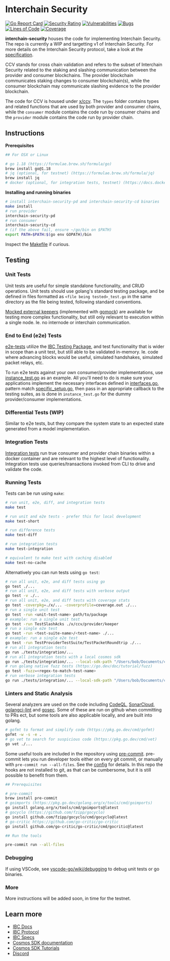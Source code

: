 # Interchain Security

[![Go Report Card](https://goreportcard.com/badge/github.com/cosmos/interchain-security)](https://goreportcard.com/report/github.com/cosmos/interchain-security)
[![Security Rating](https://sonarcloud.io/api/project_badges/measure?project=cosmos_interchain-security&metric=security_rating)](https://sonarcloud.io/summary/new_code?id=cosmos_interchain-security)
[![Vulnerabilities](https://sonarcloud.io/api/project_badges/measure?project=cosmos_interchain-security&metric=vulnerabilities)](https://sonarcloud.io/summary/new_code?id=cosmos_interchain-security)
[![Bugs](https://sonarcloud.io/api/project_badges/measure?project=cosmos_interchain-security&metric=bugs)](https://sonarcloud.io/summary/new_code?id=cosmos_interchain-security)
[![Lines of Code](https://sonarcloud.io/api/project_badges/measure?project=cosmos_interchain-security&metric=ncloc)](https://sonarcloud.io/summary/new_code?id=cosmos_interchain-security)
[![Coverage](https://sonarcloud.io/api/project_badges/measure?project=cosmos_interchain-security&metric=coverage)](https://sonarcloud.io/summary/new_code?id=cosmos_interchain-security)

**interchain-security** houses the code for implementing Interchain Security. The repo is currently a WIP and targetting v1 of Interchain Security. For more details on the Interchain Security protocol, take a look at the [specification](https://github.com/cosmos/ibc/blob/main/spec/app/ics-028-cross-chain-validation/README.md).

CCV stands for cross chain validation and refers to the subset of Interchain Security related to the staking and slashing communication between the provider and consumer blockchains. The provider blockchain communicates staking changes to consumer blockchain(s), while the consumer blockchain may communicate slashing evidence to the provider blockchain.

The code for CCV is housed under [x/ccv](./x/ccv). The `types` folder contains types and related functions that are used by both provider and consumer chains, while the `consumer` module contains the code run by consumer chains and the `provider` module contains the code run by provider chain.

## Instructions

**Prerequisites**

```bash
## For OSX or Linux

# go 1.18 (https://formulae.brew.sh/formula/go)
brew install go@1.18
# jq (optional, for testnet) (https://formulae.brew.sh/formula/jq)
brew install jq
# docker (optional, for integration tests, testnet) (https://docs.docker.com/get-docker/)

```

**Installing and running binaries**

```bash
# install interchain-security-pd and interchain-security-cd binaries
make install
# run provider
interchain-security-pd
# run consumer
interchain-security-cd
# (if the above fail, ensure ~/go/bin on $PATH)
export PATH=$PATH:$(go env GOPATH)/bin
```

Inspect the [Makefile](./Makefile) if curious.

## Testing

### Unit Tests

Unit tests are useful for simple standalone functionality, and CRUD operations. Unit tests should use golang's standard testing package, and be defined in files formatted as ```<file being tested>_test.go``` in the same directory as the file being tested, following standard conventions. 

[Mocked external keepers](./testutil/keeper/mocks.go) (implemented with [gomock](https://github.com/golang/mock)) are available for testing more complex functionality, but still only relevant to execution within a single node. Ie. no internode or interchain communication. 

### End to End (e2e) Tests

[e2e-tests](./tests/e2e/) utilize the [IBC Testing Package](https://github.com/cosmos/ibc-go/tree/main/testing), and test functionality that is wider in scope than a unit test, but still able to be validated in-memory. Ie. code where advancing blocks would be useful, simulated handshakes, simulated packet relays, etc.

To run e2e tests against your own consumer/provider implementations, use [instance_test.go](./tests/e2e/instance_test.go) as an example. All you'll need to do is make sure your applications implement the necessary interfaces defined in [interfaces.go](./testutil/e2e/interfaces.go), pattern match [specific_setup.go](./testutil/ibc_testing/specific_setup.go), then pass in an appropriate callback to the testing suites, as is done in `instance_test.go` for the dummy provider/consumer implementations.

### Differential Tests (WIP)

Similar to e2e tests, but they compare the system state to an expected state generated from a model implementation.

### Integration Tests 

[Integration tests](./tests/integration/) run true consumer and provider chain binaries within a docker container and are relevant to the highest level of functionality. Integration tests use queries/transactions invoked from CLI to drive and validate the code.

### Running Tests
Tests can be run using `make`:

```bash
# run unit, e2e, diff, and integration tests
make test

# run unit and e2e tests - prefer this for local development
make test-short

# run difference tests
make test-diff

# run integration tests
make test-integration

# equivalent to make test with caching disabled
make test-no-cache
```

Alternatively you can run tests using `go test`:
```bash
# run all unit, e2e, and diff tests using go
go test ./...
# run all unit, e2e, and diff tests with verbose output
go test -v ./..
# run all unit, e2e, and diff tests with coverage stats
go test -coverpkg=./x/... -coverprofile=coverage.out ./...
# run a single unit test
go test -run <unit-test-name> path/to/package
# example: run a single unit test
go test -run TestSlashAcks ./x/ccv/provider/keeper
# run a single e2e test
go test -run <test-suite-name>/<test-name> ./...
# example: run a single e2e test
go test -run TestProviderTestSuite/TestPacketRoundtrip ./...
# run all integration tests
go run ./tests/integration/...
# run all integration tests with a local cosmos sdk
go run ./tests/integration/... --local-sdk-path "/Users/bob/Documents/cosmos-sdk/"
# run golang native fuzz tests (https://go.dev/doc/tutorial/fuzz)
go test -fuzz=<regex-to-match-test-name>
# run verbose integration tests
go run ./tests/integration/... --local-sdk-path "/Users/bob/Documents/cosmos-sdk/" --verbose
```

### Linters and Static Analysis

Several analyzers are used on the code including [CodeQL](https://codeql.github.com/), [SonarCloud](https://sonarcloud.io/), [golangci-lint](https://golangci-lint.run/) and [gosec](https://github.com/securego/gosec). Some of these are run on github when committing to PRs ect, but some tools are also applicable locally, and are built into golang.

```bash
# gofmt to format and simplify code (https://pkg.go.dev/cmd/gofmt)
gofmt -w -s -e .
# go vet to search for suspicious code (https://pkg.go.dev/cmd/vet)
go vet ./...
```

Some useful tools are included in the repository using [pre-commit](https://pre-commit.com/hooks.html). pre-commit lets you run developer tools either on every git commit, or manually with `pre-commit run --all-files`. See the [config](./.pre-commit-config.yaml) for details. In this repo the hooks are not installed to git, as that can be cumbersome, but it is still possible to benefit from them.

```bash
## Prerequisites

# pre-commit
brew install pre-commit
# goimports (https://pkg.go.dev/golang.org/x/tools/cmd/goimports)
go install golang.org/x/tools/cmd/goimports@latest
# gocyclo (https://github.com/fzipp/gocyclo)
go install github.com/fzipp/gocyclo/cmd/gocyclo@latest
# go-critic https://github.com/go-critic/go-critic
go install github.com/go-critic/go-critic/cmd/gocritic@latest

## Run the tools

pre-commit run --all-files
```

### Debugging

If using VSCode, see [vscode-go/wiki/debugging](https://github.com/golang/vscode-go/wiki/debugging) to debug unit tests or go binaries.

### More

More instructions will be added soon, in time for the testnet.

## Learn more

- [IBC Docs](https://docs.cosmos.network/master/ibc/)
- [IBC Protocol](https://ibcprotocol.org/)
- [IBC Specs](https://github.com/cosmos/ibc)
- [Cosmos SDK documentation](https://docs.cosmos.network)
- [Cosmos SDK Tutorials](https://tutorials.cosmos.network)
- [Discord](https://discord.gg/cosmosnetwork)
